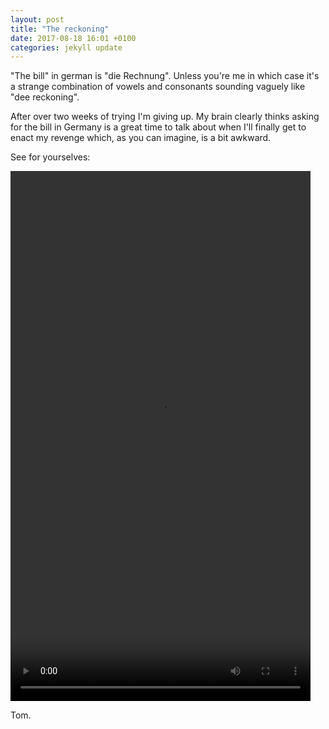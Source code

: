 ```yaml
---
layout: post
title: "The reckoning"
date: 2017-08-18 16:01 +0100
categories: jekyll update
---
```


"The bill" in german is "die Rechnung". Unless you're me in which case it's a strange combination of vowels and consonants sounding vaguely like "dee reckoning".

After over two weeks of trying I'm giving up. My brain clearly thinks asking for the bill in Germany is a great time to talk about when I'll finally get to enact my revenge which, as you can imagine, is a bit awkward.

See for yourselves:

<video src="https://github.com/tombye/trexit/raw/gh-pages/assets/images/the-reckoning.mp4" controls height="848" width="480" preload="metadata"><a href="https://github.com/tombye/trexit/raw/gh-pages/assets/images/the-reckoning.mp4">Download this video</a></video>

Tom.
